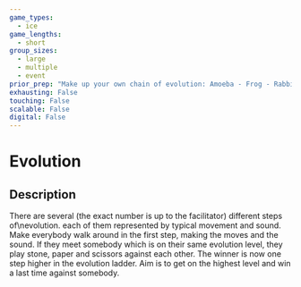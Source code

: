 ```yaml
---
game_types:
  - ice
game_lengths:
  - short
group_sizes:
  - large
  - multiple
  - event
prior_prep: "Make up your own chain of evolution: Amoeba - Frog - Rabbit - Monkey - EYPer"
exhausting: False
touching: False
scalable: False
digital: False
---
```

# Evolution

## Description
There are several (the exact number is up to the facilitator) different steps of\nevolution. each of them represented by typical movement and sound. Make everybody walk around in the first step, making the moves and the sound. If they meet somebody which is on their same evolution level, they play stone, paper and scissors against each other. The winner is now one step higher in the evolution ladder. Aim is to get on the highest level and win a last time against somebody.
